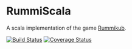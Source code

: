 # RummiScala

A scala implementation of the game [Rummikub](https://en.wikipedia.org/wiki/Rummikub).

[![Build Status](https://travis-ci.org/jriegraf/RummiScala.svg?branch=master)](https://travis-ci.org/jriegraf/RummiScala)
[![Coverage Status](https://coveralls.io/repos/github/jriegraf/RummiScala/badge.svg?branch=master)](https://coveralls.io/github/jriegraf/RummiScala?branch=master)
